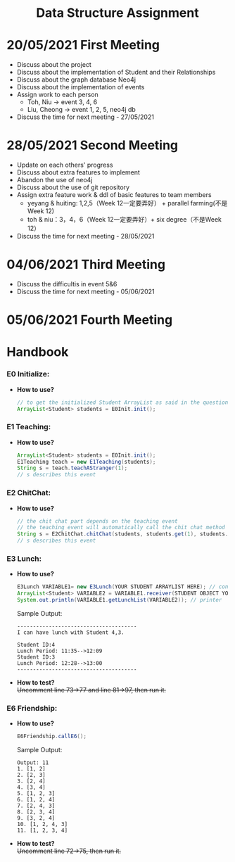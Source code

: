 # <center>Data Structure Assignment</center>

# 20/05/2021 First Meeting
- Discuss about the project
- Discuss about the implementation of Student and their Relationships
- Discuss about the graph database Neo4j
- Discuss about the implementation of events
- Assign work to each person
  - Toh, Niu -> event 3, 4, 6
  - Liu, Cheong -> event 1, 2, 5, neo4j db
- Discuss the time for next meeting - 27/05/2021

# 28/05/2021 Second Meeting
- Update on each others' progress
- Discuss about extra features to implement
- Abandon the use of neo4j
- Discuss about the use of git repository
- Assign extra feature work & ddl of basic features to team members
  + yeyang & huiting: 1,2,5（Week 12一定要弄好） + parallel farming(不是Week 12)
  + toh & niu：3，4，6（Week 12一定要弄好）+ six degree（不是Week 12）
- Discuss the time for next meeting - 28/05/2021

# 04/06/2021 Third Meeting
- Discuss the difficultis in event 5&6
- Discuss the time for next meeting - 05/06/2021


# 05/06/2021 Fourth Meeting

# Handbook

### E0 Initialize:
+ **How to use?**
  ```java
  // to get the initialized Student ArrayList as said in the question
  ArrayList<Student> students = E0Init.init();
  ```

### E1 Teaching:
+ **How to use?**
  ```java
  ArrayList<Student> students = E0Init.init();
  E1Teaching teach = new E1Teaching(students);
  String s = teach.teachAStranger(1);
  // s describes this event
  ```

### E2 ChitChat:
+ **How to use?**
  ```java
  // the chit chat part depends on the teaching event
  // the teaching event will automatically call the chit chat method
  String s = E2ChitChat.chitChat(students, students.get(1), students.get(4));
  // s describes this event
  ```


### E3 Lunch:
+ **How to use?**
  ```java
  E3Lunch VARIABLE1= new E3Lunch(YOUR STUDENT ARRAYLIST HERE); // constructor
  ArrayList<Student> VARIABLE2 = VARIABLE1.receiver(STUDENT OBJECT YOU); // functional method
  System.out.println(VARIABLE1.getLunchList(VARIABLE2)); // printer
  ```
  Sample Output:
  ```
  --------------------------------------
  I can have lunch with Student 4,3.

  Student ID:4
  Lunch Period: 11:35-->12:09
  Student ID:3
  Lunch Period: 12:28-->13:00
  --------------------------------------
  ```
+ **How to test?**<br>
~~Uncomment line 73->77 and line 81->97, then run it.~~


### E6 Friendship:
+ **How to use?**
  ```java
  E6Friendship.callE6();
  ```
  Sample Output:
  ```
  Output: 11
  1. [1, 2]
  2. [2, 3]
  3. [2, 4]
  4. [3, 4]
  5. [1, 2, 3]
  6. [1, 2, 4]
  7. [2, 4, 3]
  8. [2, 3, 4]
  9. [3, 2, 4]
  10. [1, 2, 4, 3]
  11. [1, 2, 3, 4]
  ```
+ **How to test?**<br />
~~Uncomment line 72->75, then run it.~~
